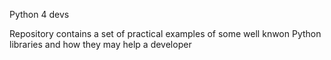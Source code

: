Python 4 devs

Repository contains a set of practical examples of some well knwon Python libraries and how they may help a developer
